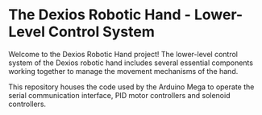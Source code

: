 # The Dexios Robotic Hand - Lower-Level Control System

Welcome to the Dexios Robotic Hand project! The lower-level control system of the Dexios robotic hand includes several essential components working together to manage the movement mechanisms of the hand.

This repository houses the code used by the Arduino Mega to operate the serial communication interface, PID motor controllers and solenoid controllers.